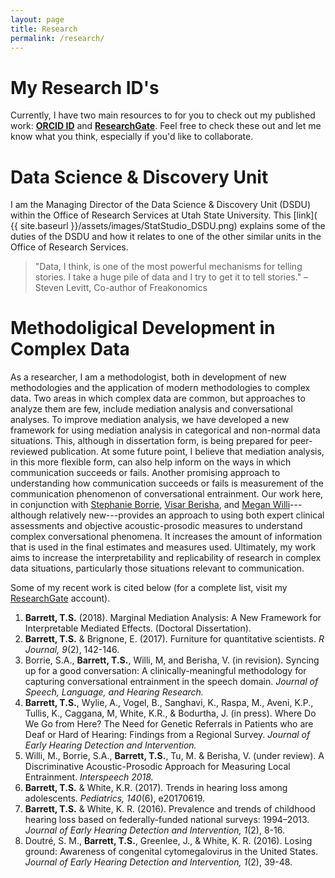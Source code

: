 ```yaml
---
layout: page
title: Research
permalink: /research/
---
```



# My Research ID's

Currently, I have two main resources to for you to check out my published work: [**ORCID ID**](https://orcid.org/0000-0002-2137-1391) and [**ResearchGate**](https://www.researchgate.net/profile/Tyson_Barrett). Feel free to check these out and let me know what you think, especially if you'd like to collaborate.

# Data Science & Discovery Unit

I am the Managing Director of the Data Science & Discovery Unit (DSDU) within the Office of Research Services at Utah State University. This [link]( {{ site.baseurl }}/assets/images/StatStudio_DSDU.png) explains some of the duties of the DSDU and how it relates to one of the other similar units in the Office of Research Services.

> "Data, I think, is one of the most powerful mechanisms for telling stories. I take a huge pile of data and I try to get it to tell stories." – Steven Levitt, Co-author of Freakonomics


# Methodoligical Development in Complex Data

As a researcher, I am a methodologist, both in development of new methodologies and the application of modern methodologies to complex data. Two areas in which complex data are common, but approaches to analyze them are few, include mediation analysis and conversational analyses. To improve mediation analysis, we have developed a new framework for using mediation analysis in categorical and non-normal data situations. This, although in dissertation form, is being prepared for peer-reviewed publication. At some future point, I believe that mediation analysis, in this more flexible form, can also help inform on the ways in which communication succeeds or fails. Another promising approach to understanding how communication succeeds or fails is measurement of the communication phenomenon of conversational entrainment. Our work here, in conjunction with [Stephanie Borrie](http://www.humaninteractionlab.com), [Visar Berisha](http://www.public.asu.edu/~visar/), and [Megan Willi](https://www.researchgate.net/profile/Megan_Willi)---although relatively new---provides an approach to using both expert clinical assessments and objective acoustic-prosodic measures to understand complex conversational phenomena. It increases the amount of information that is used in the final estimates and measures used. Ultimately, my work aims to increase the interpretability and replicability of research in complex data situations, particularly those situations relevant to communication. 

Some of my recent work is cited below (for a complete list, visit my [ResearchGate](https://www.researchgate.net/profile/Tyson_Barrett) account).

1.	**Barrett, T.S.** (2018). Marginal Mediation Analysis: A New Framework for Interpretable Mediated Effects. (Doctoral Dissertation).
2.	**Barrett, T.S.** & Brignone, E. (2017). Furniture for quantitative scientists. *R Journal, 9*(2), 142-146.
3.	Borrie, S.A., **Barrett, T.S.**, Willi, M, and Berisha, V. (in revision). Syncing up for a good conversation: A clinically-meaningful methodology for capturing conversational entrainment in the speech domain. *Journal of Speech, Language, and Hearing Research.*
4. **Barrett, T.S.**, Wylie, A., Vogel, B., Sanghavi, K., Raspa, M., Aveni, K.P., Tullis, K., Caggana, M, White, K.R., & Bodurtha, J. (in press). Where Do We Go from Here? The Need for Genetic Referrals in Patients who are Deaf or Hard of Hearing: Findings from a Regional Survey. *Journal of Early Hearing Detection and Intervention.*
5.	Willi, M., Borrie, S.A., **Barrett, T.S.**, Tu, M. & Berisha, V. (under review). A Discriminative Acoustic-Prosodic Approach for Measuring Local Entrainment. *Interspeech 2018.*
6.	**Barrett, T.S.** & White, K.R. (2017). Trends in hearing loss among adolescents. *Pediatrics, 140*(6), e20170619.
7.	**Barrett, T.S.** & White, K. R. (2016). Prevalence and trends of childhood hearing loss based on federally-funded national surveys: 1994–2013. *Journal of Early Hearing Detection and Intervention, 1*(2), 8-16.
8.	Doutré, S. M., **Barrett, T.S.**, Greenlee, J., & White, K. R. (2016). Losing ground: Awareness of congenital cytomegalovirus in the United States. *Journal of Early Hearing Detection and Intervention, 1*(2), 39-48.



